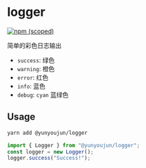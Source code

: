 # logger

[![npm (scoped)](https://img.shields.io/npm/v/@yunyoujun/logger)](https://www.npmjs.com/package/@yunyoujun/logger)

简单的彩色日志输出

- `success`: 绿色
- `warning`: 橙色
- `error`: 红色
- `info`: 蓝色
- `debug`: `cyan` 蓝绿色

## Usage

```sh
yarn add @yunyoujun/logger
```

```ts
import { Logger } from "@yunyoujun/logger";
const logger = new Logger();
logger.success("Success!");
```
